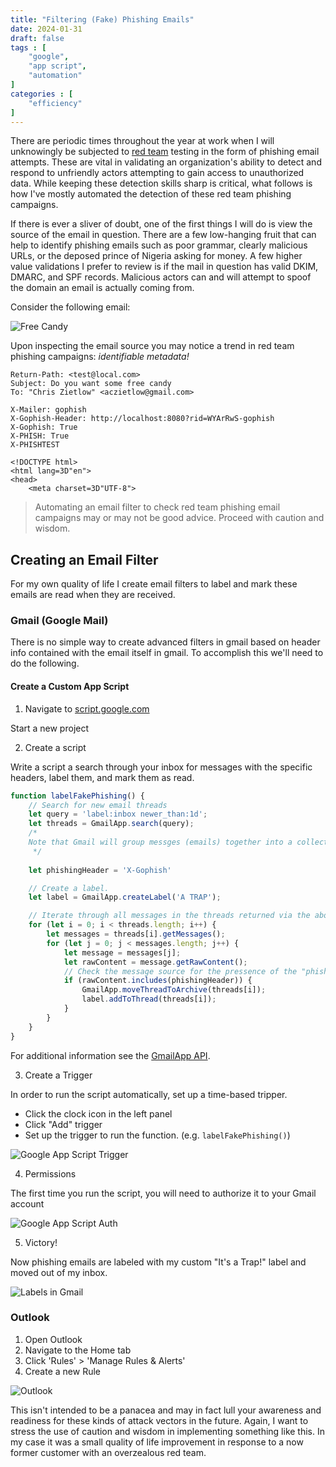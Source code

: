 ```yaml
---
title: "Filtering (Fake) Phishing Emails"
date: 2024-01-31
draft: false
tags : [
    "google",
    "app script",
    "automation"
]
categories : [
    "efficiency"
]
---
```


There are periodic times throughout the year at work when I will unknowingly be subjected to [red team](https://en.wikipedia.org/wiki/Red_team) testing in the form of phishing email attempts. These are vital in validating an organization's ability to detect and respond to unfriendly actors attempting to gain access to unauthorized data. While keeping these detection skills sharp is critical, what follows is how I've mostly automated the detection of these red team phishing campaigns.

If there is ever a sliver of doubt, one of the first things I will do is view the source of the email in question. There are a few low-hanging fruit that can help to identify phishing emails such as poor grammar, clearly malicious URLs, or the deposed prince of Nigeria asking for money. A few higher value validations I prefer to review is if the mail in question has valid DKIM, DMARC, and SPF records. Malicious actors can and will attempt to spoof the domain an email is actually coming from. 

Consider the following email:

![Free Candy](../../../images/blogs/email/phishing-email.png)

Upon inspecting the email source you may notice a trend in red team phishing campaigns: *identifiable metadata!*

```
Return-Path: <test@local.com>
Subject: Do you want some free candy
To: "Chris Zietlow" <aczietlow@gmail.com>

X-Mailer: gophish
X-Gophish-Header: http://localhost:8080?rid=WYArRwS-gophish	
X-Gophish: True
X-PHISH: True
X-PHISHTEST

<!DOCTYPE html>
<html lang=3D"en">
<head>
    <meta charset=3D"UTF-8">
```

> Automating an email filter to check red team phishing email campaigns may or may not be good advice. Proceed with caution and wisdom.
 
## Creating an Email Filter

For my own quality of life I create email filters to label and mark these emails are read when they are received.

### Gmail (Google Mail)

There is no simple way to create advanced filters in gmail based on header info contained with the email itself in gmail. To accomplish this we'll need to do the following.

#### Create a Custom App Script

1. Navigate to [script.google.com](https://script.google.com/home)

Start a new project

2. Create a script

Write a script a search through your inbox for messages with the specific headers, label them, and mark them as read.

```javascript
function labelFakePhishing() {
    // Search for new email threads
    let query = 'label:inbox newer_than:1d';
    let threads = GmailApp.search(query);
    /* 
    Note that Gmail will group messges (emails) together into a collection under a single subject line referred to as a "thread"
     */
    
    let phishingHeader = 'X-Gophish'

    // Create a label.
    let label = GmailApp.createLabel('A TRAP');

    // Iterate through all messages in the threads returned via the above query.
    for (let i = 0; i < threads.length; i++) {
        let messages = threads[i].getMessages();
        for (let j = 0; j < messages.length; j++) {
            let message = messages[j];
            let rawContent = message.getRawContent();
            // Check the message source for the pressence of the "phishingHeader"
            if (rawContent.includes(phishingHeader)) {
                GmailApp.moveThreadToArchive(threads[i]);
                label.addToThread(threads[i]);
            }
        }
    }
}
```

For additional information see the [GmailApp API](https://developers.google.com/apps-script/reference/gmail/gmail-app).

3. Create a Trigger

In order to run the script automatically, set up a time-based tripper.

* Click the clock icon in the left panel
* Click "Add" trigger
* Set up the trigger to run the function. (e.g. `labelFakePhishing()`)

![Google App Script Trigger](../../../images/blogs/email/app-script-trigger.png)

4. Permissions

The first time you run the script, you will need to authorize it to your Gmail account

![Google App Script Auth](../../../images/blogs/email/app-script-auth.png)

5. Victory!

Now phishing emails are labeled with my custom "It's a Trap!" label and moved out of my inbox.

![Labels in Gmail](../../../images/blogs/email/gmail-email-label.png)

### Outlook

1. Open Outlook
2. Navigate to the Home tab
3. Click 'Rules' > 'Manage Rules & Alerts'
4. Create a new Rule

![Outlook](../../../images/blogs/email/outlook.webp)

This isn't intended to be a panacea and may in fact lull your awareness and readiness for these kinds of attack vectors in the future. Again, I want to stress the use of caution and wisdom in implementing something like this. In my case it was a small quality of life improvement in response to a now former customer with an overzealous red team. 